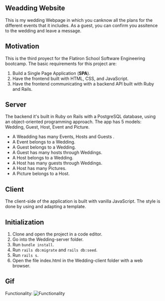 ## Weadding Website
This is my wedding Webpage in which you canknow all the plans for the different events that it includes. As a guest, you can confirm you assitence to the wedding and leave a message.

## Motivation
This is the third proyect for the Flatiron School Software Engineering bootcamp. The basic requirements for this project are:

1. Build a Single Page Application (**SPA**).
2. Have the frontend built with HTML, CSS, and JavaScript.
3. Have the frontend communicating with a backend API built with Ruby and Rails.

## Server
The backend it's built in Ruby on Rails with a PostgreSQL database, using an object-oriented programming approach. The app has 5 models: Wedding, Guest, Host, Event and Picture.

- A Weadding has many Events, Hosts and Guests .
- A Event belongs to a Wedding.
- A Guest belongs to a Wedding.
- A Guest has many hosts through Weddings.
- A Host belongs to a Wedding.
- A Host has many guests through Weddings.
- A Host has many Pictures.
- A Picture belongs to a Host.

## Client
The client-side of the application is built with vanilla JavaScript. The style is done by using and adapting a template.

## Initialization
1. Clone and open the project in a code editor.
2. Go into the Wedding-server folder.
3. Run `bundle install`.
4. Run `rails db:migrate` and `rails db:seed`.
5. Run `rails s`.
6. Open the file index.html in the Wedding-client folder with a web browser.

## Gif

Functionality:
![Functionality](https://github.com/DarkScarbo/Mod-4-Project---Weather-App/blob/master/frontend/public/Weather-App.gif)
